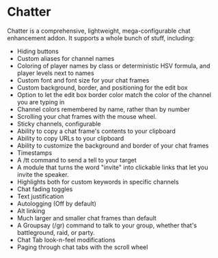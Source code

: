 # Chatter

Chatter is a comprehensive, lightweight, mega-configurable chat enhancement addon. It supports a whole bunch of stuff, including:

- Hiding buttons
- Custom aliases for channel names
- Coloring of player names by class or deterministic HSV formula, and player levels next to names
- Custom font and font size for your chat frames
- Custom background, border, and positioning for the edit box
- Option to let the edit box border color match the color of the channel you are typing in
- Channel colors remembered by name, rather than by number
- Scrolling your chat frames with the mouse wheel.
- Sticky channels, configurable
- Ability to copy a chat frame's contents to your clipboard
- Ability to copy URLs to your clipboard
- Ability to customize the background and border of your chat frames
- Timestamps
- A /tt command to send a tell to your target
- A module that turns the word "invite" into clickable links that let you invite the speaker.
- Highlights both for custom keywords in specific channels
- Chat fading toggles
- Text justification
- Autologging (Off by default)
- Alt linking
- Much larger and smaller chat frames than default
- A Groupsay (/gr) command to talk to your group, whether that's battleground, raid, or party.
- Chat Tab look-n-feel modifications
- Paging through chat tabs with the scroll wheel
